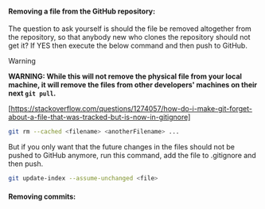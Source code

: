 
<h4>Removing a file from the GitHub repository:</h4>

The question to ask yourself is should the file be removed altogether from the repository, so that anybody new who clones the repository should not get it? If YES then execute the below command and then push to GitHub.

>[!warning]
>**WARNING: While this will not remove the physical file from your local machine, it will remove the files from other developers' machines on their next `git pull`.**

[https://stackoverflow.com/questions/1274057/how-do-i-make-git-forget-about-a-file-that-was-tracked-but-is-now-in-gitignore]

```bash
git rm --cached <filename> <anotherFilename> ...
```

But if you only want that the future changes in the files should not be pushed to GitHub anymore, run this command, add the file to .gitignore and then push.

```bash
git update-index --assume-unchanged <file>
```

<h4>Removing commits:</h4>
